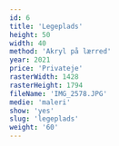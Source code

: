 ```yaml
---
id: 6
title: 'Legeplads'
height: 50
width: 40
method: 'Akryl på lærred'
year: 2021
price: 'Privateje'
rasterWidth: 1428
rasterHeight: 1794
fileName: 'IMG_2578.JPG'
medie: 'maleri'
show: 'yes'
slug: 'legeplads'
weight: '60'
---
```


